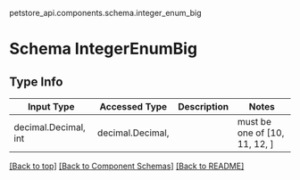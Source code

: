 petstore_api.components.schema.integer_enum_big
# Schema IntegerEnumBig

## Type Info
Input Type | Accessed Type | Description | Notes
------------ | ------------- | ------------- | -------------
decimal.Decimal, int | decimal.Decimal,  |  | must be one of [10, 11, 12, ]

[[Back to top]](#top) [[Back to Component Schemas]](../../../README.md#Component-Schemas) [[Back to README]](../../../README.md)

